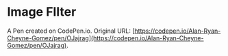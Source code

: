 # Image FIlter

A Pen created on CodePen.io. Original URL: [https://codepen.io/Alan-Ryan-Cheyne-Gomez/pen/OJajrag](https://codepen.io/Alan-Ryan-Cheyne-Gomez/pen/OJajrag).


